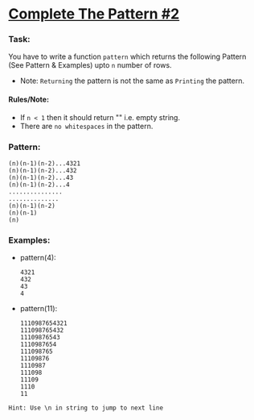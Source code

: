 # [Complete The Pattern #2](https://www.codewars.com/kata/complete-the-pattern-number-2 "https://www.codewars.com/kata/55733d3ef7c43f8b0700007c")

### Task:
You have to write a function `pattern` which returns the following Pattern (See Pattern & Examples) upto `n` number of rows. 

* Note: `Returning` the pattern is not the same as `Printing` the pattern.

#### Rules/Note:
* If `n < 1` then it should return "" i.e. empty string.
* There are `no whitespaces` in the pattern.

### Pattern:

    (n)(n-1)(n-2)...4321
    (n)(n-1)(n-2)...432
    (n)(n-1)(n-2)...43
    (n)(n-1)(n-2)...4
    ...............
    ..............
    (n)(n-1)(n-2)
    (n)(n-1)
    (n)
    
### Examples:

* pattern(4):

      4321
      432
      43
      4
    
* pattern(11):

      1110987654321
      111098765432
      11109876543
      1110987654
      111098765
      11109876
      1110987
      111098
      11109
      1110
      11


```Hint: Use \n in string to jump to next line```